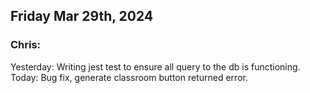 
## Friday Mar 29th, 2024

### Chris:

Yesterday: Writing jest test to ensure all query to the db is functioning.\
Today: Bug fix, generate classroom button returned error.
